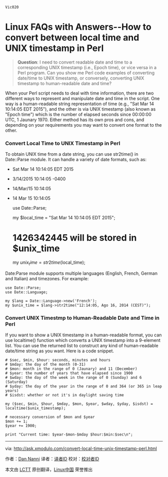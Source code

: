     Vic020

Linux FAQs with Answers--How to convert between local time and UNIX timestamp in Perl
================================================================================
> **Question**: I need to convert readable date and time to a corresponding UNIX timestamp (i.e., Epoch time), or vice versa in a Perl program. Can you show me Perl code examples of converting date/time to UNIX timestamp, or conversely, converting UNIX timestamp to human-readable date and time? 

When your Perl script needs to deal with time information, there are two different ways to represent and manipulate date and time in the script. One way is a human-readable string representation of time (e.g., "Sat Mar 14 10:14:05 EDT 2015"), and the other is via UNIX timestamp (also known as "Epoch time") which is the number of elapsed seconds since 00:00:00 UTC, 1 Jaunary 1970. Either method has its own pros and cons, and depending on your requirements you may want to convert one format to the other.

### Convert Local Time to UNIX Timestamp in Perl ###

To obtain UNIX time from a date string, you can use str2time() in Date::Parse module. It can handle a variety of date formats, such as:

- Sat Mar 14 10:14:05 EDT 2015
- 3/14/2015 10:14:05 -0400
- 14/Mar/15 10:14:05
- 14 Mar 15 10:14:05 

    use Date::Parse;
     
    my $local_time = "Sat Mar 14 10:14:05 EDT 2015";
     
    # 1426342445 will be stored in $unix_time
    my $unix_time = str2time($local_time);

Date:Parse module supports multiple languages (English, French, German and Italian) and timezones. For example:

    use Date::Parse;
    use Date::Language;
     
    my $lang = Date::Language->new('French');
    my $unix_time = $lang->str2time("12:14:05, Ago 16, 2014 (CEST)");

### Convert UNIX Timestmp to Human-Readable Date and Time in Perl ###

If you want to show a UNIX timestamp in a human-readable format, you can use localtime() function which converts a UNIX timestamp into a 9-element list. You can use the returned list to construct any kind of human-readable date/time string as you want. Here is a code snippet.

    # $sec, $min, $hour: seconds, minutes and hours
    # $mday: the day of the month (0-31)
    # $mon: month in the range of 0 (Jaunary) and 11 (December)
    # $year: the number of years that have elapsed since 1900
    # $wday: the day of the week in the range of 0 (Sunday) and 6 (Saturday)
    # $yday: the day of the year in the range of 0 and 364 (or 365 in leap years)
    # $isdst: whether or not it's in daylight saving time
     
    my ($sec, $min, $hour, $mday, $mon, $year, $wday, $yday, $isdst) = localtime($unix_timestamp);
     
    # necessary conversion of $mon and $year
    $mon += 1;
    $year += 1900;
     
    print "Current time: $year-$mon-$mday $hour:$min:$sec\n";

--------------------------------------------------------------------------------

via: http://ask.xmodulo.com/convert-local-time-unix-timestamp-perl.html

作者：[Dan Nanni][a]
译者：[译者ID](https://github.com/译者ID)
校对：[校对者ID](https://github.com/校对者ID)

本文由 [LCTT](https://github.com/LCTT/TranslateProject) 原创翻译，[Linux中国](http://linux.cn/) 荣誉推出

[a]:http://ask.xmodulo.com/author/nanni
